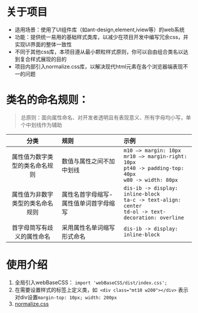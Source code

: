 # 关于项目
- 适用场景：使用了UI组件库（如ant-design,element,iview等）的web系统
- 功能：提供统一易用的基础样式类库，以减少在项目开发中编写冗余css，并实现UI界面的整体一致性
- 不同于其他css库，本项目遵从最小颗粒样式原则，你可以自由组合类名以达到复合样式展现的目的
- 项目内部引入normalize.css库，以解决现代html元素在各个浏览器端表现不一的问题

# 类名的命名规则：
> 总原则：面向属性命名、对开发者透明且有表现意义、所有字母均小写，单个中划线作为辅助

|分类|规则|示例|
|:--:|:--|:--|
| 属性值为数字类型的类名命名规则 | 数值与属性之间不加中划线 | ```m10 —> margin: 10px```<br />```mr10 —> margin-right: 10px```<br />```pt40 -> padding-top: 40px```<br />```w80 -> width: 80px``` |
| 属性值为非数字类型的类名命名规则 | 属性名首字母缩写-属性值单词首字母缩写 | ```dis-ib -> display: inline-block```<br />```ta-c -> text-align: center```<br /> ```td-ol -> text-decoration: overline```|
|首字母简写有歧义的属性命名| 采用属性名单词缩写形式命名 | ```dis-ib -> display: inline-block``` |

# 使用介绍
1. 全局引入webBaseCSS： ```import 'webBaseCSS/dist/index.css';```
2. 在需要设置样式的标签上定义类，如``` <div class="mt10 w200"></div>``` 表示对div设置```margin-top: 10px; width: 200px```
3. [normalize.css](https://necolas.github.io/normalize.css/)
